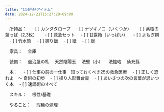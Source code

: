 ```yaml
---
title: "114所持アイテム"
date: 2024-12-21T15:27:28+09:00
---
```

　所持品：
　- [ ] カンダタロープ
　- [ ] ナゾキノコ（いくつか）
　- [ ] 薬樹の葉っぱ（2,3枚）　
　- [ ] 救急セット
　- [ ] 甘露飴（いっぱい）
　- [ ] よもぎ餅
　- [ ] 竹水筒
　- [ ] 握り飯
　- [ ] 紙
　- [ ] 炭

　家具：
　金庫

　装備：
　退治屋の札
　天然陰陽玉
　法壁（小）
　法鎧珞
　仙充籙

　本：
　- [ ] 仕事の前の一仕事　知っておくべき25の救急医療
　- [ ] 正しく恐れよ　〜 奇術の初歩
　- [ ] 操り人形舞台裏
　- [ ] あいさつの次の言葉が思いつく本
　- [ ] 速読術のすべて

　スキル：
　根性/基礎

　やること：
　瑕穢の処理
